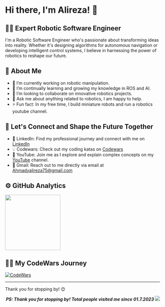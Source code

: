 # Hi there, I'm Alireza! 👋

## 👨‍💻 Expert Robotic Software Engineer

I'm a Robotic Software Engineer who's passionate about transforming ideas into reality. Whether it's designing algorithms for autonomous navigation or developing intelligent control systems, I believe in harnessing the power of robotics to reshape our future.

## 🤖 About Me

- 🔭 I’m currently working on robotic manipulation.
- 🌱 I’m continually learning and growing my knowledge in ROS and AI.
- 🤝 I’m looking to collaborate on innovative robotics projects.
- 💬 Ask me about anything related to robotics, I am happy to help.
- ⚡ Fun fact: In my free time, I build miniature robots and run a robotics youtube channel.

## 🎈 Let's Connect and Shape the Future Together
- 🎫 LinkedIn: Find my professional journey and connect with me on [LinkedIn](https://www.linkedin.com/in/alireza-ahmadii/)
- 💡 Codewars: Check out my coding katas on [Codewars](https://www.codewars.com/users/Alireza7575)
- 🎥 YouTube: Join me as I explore and explain complex concepts on my [YouTube](https://www.youtube.com/@alireza__ahmadi) channel.
- 💌 Gmail: Reach out to me directly via email at Ahmadyalireza75@gmail.com

## ⚙️ GitHub Analytics

<img height="180em" src="https://github-readme-stats.vercel.app/api/top-langs/?username=Alireza7575&exclude_repo=KNN-Image-Classification&show_icons=true&hide_border=true&layout=compact&langs_count=8"/>


## 👩‍💻 My CodeWars Journey
[![CodeWars](https://www.codewars.com/users/Alireza7575/badges/large)](https://www.codewars.com/users/Alireza7575 'My Honor Badge')
<br>

---
Thank you for stopping by! 😊 

<p align="right"> <b><i> PS: Thank you for stopping by! Total people visited me since 01.7.2023 </b></i> <img src="https://komarev.com/ghpvc/?username=alireza7575&color=blueviolet&style=flat-square" </p>
